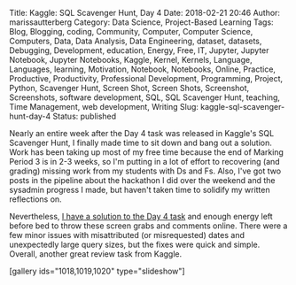 Title: Kaggle: SQL Scavenger Hunt, Day 4
Date: 2018-02-21 20:46
Author: marissautterberg
Category: Data Science, Project-Based Learning
Tags: Blog, Blogging, coding, Community, Computer, Computer Science, Computers, Data, Data Analysis, Data Engineering, dataset, datasets, Debugging, Development, education, Energy, Free, IT, Jupyter, Jupyter Notebook, Jupyter Notebooks, Kaggle, Kernel, Kernels, Language, Languages, learning, Motivation, Notebook, Notebooks, Online, Practice, Productive, Productivity, Professional Development, Programming, Project, Python, Scavenger Hunt, Screen Shot, Screen Shots, Screenshot, Screenshots, software development, SQL, SQL Scavenger Hunt, teaching, Time Management, web development, Writing
Slug: kaggle-sql-scavenger-hunt-day-4
Status: published

Nearly an entire week after the Day 4 task was released in Kaggle's SQL
Scavenger Hunt, I finally made time to sit down and bang out a solution.
Work has been taking up most of my free time because the end of Marking
Period 3 is in 2-3 weeks, so I'm putting in a lot of effort to
recovering (and grading) missing work from my students with Ds and Fs.
Also, I've got two posts in the pipeline about the hackathon I did over
the weekend and the sysadmin progress I made, but haven't taken time to
solidify my written reflections on.

Nevertheless, [I have a solution to the Day 4
task](https://www.kaggle.com/mutterberg/sql-scavenger-hunt-day-4) and
enough energy left before bed to throw these screen grabs and comments
online. There were a few minor issues with misattributed (or
misrequested) dates and unexpectedly large query sizes, but the fixes
were quick and simple. Overall, another great review task from Kaggle.

\[gallery ids="1018,1019,1020" type="slideshow"\]

